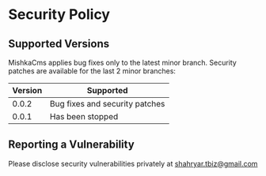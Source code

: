 # Security Policy

## Supported Versions

MishkaCms applies bug fixes only to the latest minor branch. Security patches are available for the last 2 minor branches:

| Version | Supported          |
| ------- | ------------------ |
| 0.0.2   | Bug fixes and security patches |
| 0.0.1   | Has been stopped|

## Reporting a Vulnerability

Please disclose security vulnerabilities privately at shahryar.tbiz@gmail.com

